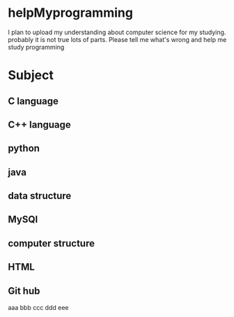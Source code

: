 # helpMyprogramming
I plan to upload my understanding about computer science for my studying. probably it is not true lots of parts. 
Please tell me what's wrong and help me study programming



# Subject

## C language

## C++ language


## python

## java

## data structure 


## MySQl


## computer structure



## HTML


## Git hub

aaa
bbb
ccc
ddd
eee
